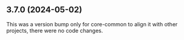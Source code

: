 ## 3.7.0 (2024-05-02)

This was a version bump only for core-common to align it with other projects, there were no code changes.